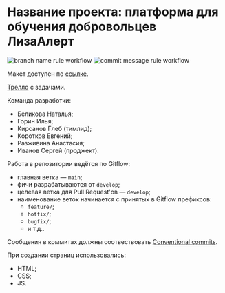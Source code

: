 # Название проекта: платформа для обучения добровольцев ЛизаАлерт

![branch name rule workflow](https://github.com/glebkirsan/liza-alert-test-platform/actions/workflows/branch-name-rule.yml/badge.svg)
![commit message rule workflow](https://github.com/glebkirsan/liza-alert-test-platform/actions/workflows/commit-message-rule.yml/badge.svg)

Макет доступен по [ссылке](https://www.figma.com/file/rFAUHnRcTxlKnGd2WRDLbJ/Web%2B-LizaAlert.-9-%D0%BA%D0%BE%D0%B3%D0%BE%D1%80%D1%82%D0%B0?node-id=0%3A1).

[Трелло](https://trello.com/b/u1fhqViX/workspace-03) с задачами.

Команда разработки:
- Беликова Наталья;
- Горин Илья;
- Кирсанов Глеб (тимлид);
- Коротков Евгений;
- Разживина Анастасия;
- Иванов Сергей (проджект).

Работа в репозитории ведётся по Gitflow:
- главная ветка &mdash; `main`;
- фичи разрабатываются от `develop`;
- целевая ветка для Pull Request'ов &mdash; `develop`;
- наименование веток начинается с принятых в Gitflow префиксов:
  - `feature/`;
  - `hotfix/`;
  - `bugfix/`;
  - и т.д..

Сообщения в коммитах должны соотвествовать [Conventional commits](https://www.conventionalcommits.org/ru/v1.0.0/).

При создании страниц использовались:
- HTML;
- CSS;
- JS.
